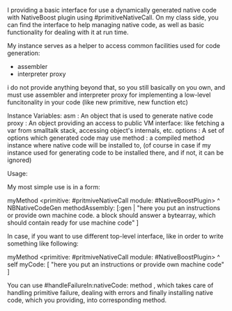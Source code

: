 I providing a basic interface for use a dynamically generated native code with NativeBoost plugin using #primitiveNativeCall.
On my class side, you can find the interface to help managing native code, as well as basic functionality for dealing with it at run time. 

My instance serves as a helper to access common facilities used for code generation: 
 - assembler
 - interpreter proxy

i do not provide anything beyond that, so you still basically on you own, and must use assembler and interpreter proxy for implementing a low-level funcitonality
in your code (like new primitive, new function etc)

Instance Variables:
	asm							: An object that is used to generate native code
	proxy	<NBInterpreterProxy> : An object providing an access to public VM interface: like fetching a var from smalltalk stack, accessing object's internals, etc.
	options	<Collection>   : A set of options which generated code may use 
	method 	: a compiled method instance where native code will be installed to, (of course in case if my instance used for generating code to be installed there,
		and if not, it can be ignored)
		
Usage:

My most simple use is in a form: 

myMethod
 <primitive: #pritmiveNativeCall module: #NativeBoostPlugin>
  ^ NBNativeCodeGen methodAssembly: [:gen |
	 "here you put an instructions or provide own machine code.
	a block should answer a bytearray, which should contain ready for use machine code"
	]

In case, if you want to use different top-level interface, like in order to write something like following:

myMethod
 <primitive: #pritmiveNativeCall module: #NativeBoostPlugin>
  ^ self myCode: [
	 "here you put an instructions or provide own machine code"
	]

You can use #handleFailureIn:nativeCode: method , which takes care of handling primitive failure, dealing with errors and 
finally installing native code, which you providing, into corresponding method.

